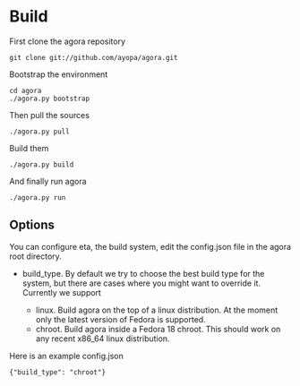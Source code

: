 # Build

First clone the agora repository

    git clone git://github.com/ayopa/agora.git

Bootstrap the environment

    cd agora
    ./agora.py bootstrap

Then pull the sources

    ./agora.py pull

Build them

    ./agora.py build

And finally run agora

    ./agora.py run

## Options

You can configure eta, the build system, edit the config.json file in the agora
root directory.

* build_type. By default we try to choose the best build type for the system,
but there are cases where you might want to override it. Currently we support

    * linux. Build agora on the top of a linux distribution. At the moment only
    the latest version of Fedora is supported.
    * chroot. Build agora inside a Fedora 18 chroot. This should work on any
    recent x86_64 linux distribution.

Here is an example config.json

    {"build_type": "chroot"}
